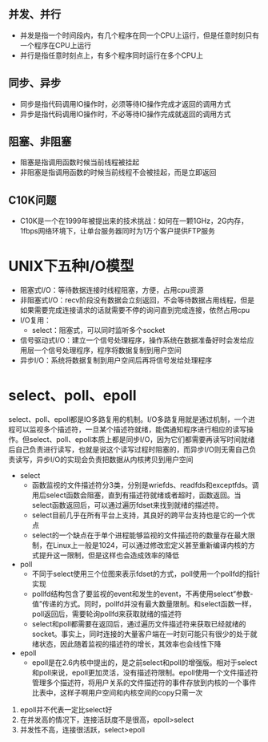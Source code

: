 ## 并发、并行
- 并发是指一个时间段内，有几个程序在同一个CPU上运行，但是任意时刻只有一个程序在CPU上运行
- 并行是指任意时刻点上，有多个程序同时运行在多个CPU上

## 同步、异步
- 同步是指代码调用IO操作时，必须等待IO操作完成才返回的调用方式
- 异步是指代码调用IO操作时，不必等待IO操作完成就返回的调用方式

## 阻塞、非阻塞
- 阻塞是指调用函数时候当前线程被挂起
- 非阻塞是指调用函数的时候当前线程不会被挂起，而是立即返回 

## C10K问题
- C10K是一个在1999年被提出来的技术挑战：如何在一颗1GHz，2G内存，1fbps网络环境下，让单台服务器同时为1万个客户提供FTP服务

# UNIX下五种I/O模型
- 阻塞式I/O：等待数据连接时线程阻塞，方便，占用cpu资源
- 非阻塞式I/O：recv阶段没有数据会立刻返回，不会等待数据占用线程，但是如果需要完成连接请求的话就需要不停的询问直到完成连接，依然占用cpu
- I/O复用：
    - select：阻塞式，可以同时监听多个socket
- 信号驱动式I/O：建立一个信号处理程序，操作系统在数据准备好时会发给应用层一个信号处理程序，程序将数据复制到用户空间
- 异步I/O：系统将数据复制到用户空间后再将信号发给处理程序

# select、poll、epoll
select、poll、epoll都是IO多路复用的机制。I/O多路复用就是通过机制，一个进程可以监视多个描述符，一旦某个描述符就绪，能偶通知程序进行相应的读写操作。但select、poll、epoll本质上都是同步I/O，因为它们都需要再读写时间就绪后自己负责进行读写，也就是说这个读写过程时阻塞的，而异步I/O则无需自己负责读写，异步I/O的实现会负责把数据从内核拷贝到用户空间
- select
    - 函数监视的文件描述符分3类，分别是wriefds、readfds和exceptfds。调用后select函数会阻塞，直到有描述符就绪或者超时，函数返回。当select函数返回后，可以通过遍历fdset来找到就绪的描述符。
    - select目前几乎在所有平台上支持，其良好的跨平台支持也是它的一个优点
    - select的一个缺点在于单个进程能够监视的文件描述符的数量存在最大限制，在Linux上一般是1024，可以通过修改宏定义甚至重新编译内核的方式提升这一限制，但是这样也会造成效率的降低
- poll
    - 不同于select使用三个位图来表示fdset的方式，poll使用一个pollfd的指针实现
    - pollfd结构包含了要监视的event和发生的event，不再使用select“参数-值”传递的方式。同时，pollfd并没有最大数量限制。和select函数一样，poll返回后，需要轮询pollfd来获取就绪的描述符
    - select和poll都需要在返回后，通过遍历文件描述符来获取已经就绪的socket。事实上，同时连接的大量客户端在一时刻可能只有很少的处于就绪状态，因此随着监视的描述符的增长，其效率也会线性下降
- epoll
    - epoll是在2.6内核中提出的，是之前select和poll的增强版。相对于select和poll来说，epoll更加灵活，没有描述符限制。epoll使用一个文件描述符管理多个描述符，将用户关系的文件描述符的事件存放到内核的一个事件比表中，这样子啊用户空间和内核空间的copy只需一次

1. epoll并不代表一定比select好
2. 在并发高的情况下，连接活跃度不是很高，epoll>select
3. 并发性不高，连接很活跃，select>epoll